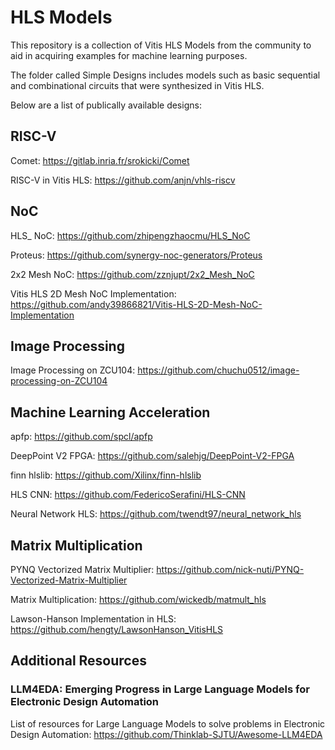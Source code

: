 # HLS Models

This repository is a collection of Vitis HLS Models from the community to aid in acquiring examples for machine learning purposes.

The folder called Simple Designs includes models such as basic sequential and combinational circuits that were synthesized in Vitis HLS.

Below are a list of publically available designs:

## RISC-V

Comet: https://gitlab.inria.fr/srokicki/Comet

RISC-V in Vitis HLS: https://github.com/anjn/vhls-riscv

## NoC

HLS_ NoC: https://github.com/zhipengzhaocmu/HLS_NoC

Proteus: https://github.com/synergy-noc-generators/Proteus

2x2 Mesh NoC: https://github.com/zznjupt/2x2_Mesh_NoC

Vitis HLS 2D Mesh NoC Implementation: https://github.com/andy39866821/Vitis-HLS-2D-Mesh-NoC-Implementation

## Image Processing

Image Processing on ZCU104: https://github.com/chuchu0512/image-processing-on-ZCU104

## Machine Learning Acceleration

apfp: https://github.com/spcl/apfp

DeepPoint V2 FPGA: https://github.com/salehjg/DeepPoint-V2-FPGA

finn hlslib: https://github.com/Xilinx/finn-hlslib

HLS CNN: https://github.com/FedericoSerafini/HLS-CNN

Neural Network HLS: https://github.com/twendt97/neural_network_hls

## Matrix Multiplication
PYNQ Vectorized Matrix Multiplier: https://github.com/nick-nuti/PYNQ-Vectorized-Matrix-Multiplier

Matrix Multiplication: https://github.com/wickedb/matmult_hls

Lawson-Hanson Implementation in HLS: https://github.com/hengty/LawsonHanson_VitisHLS

## Additional Resources

### LLM4EDA: Emerging Progress in Large Language Models for Electronic Design Automation
List of resources for Large Language Models to solve problems in Electronic Design Automation: https://github.com/Thinklab-SJTU/Awesome-LLM4EDA
